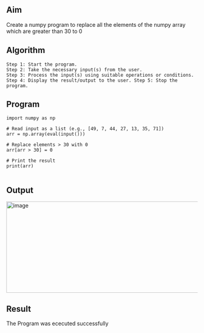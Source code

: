 
## Aim
Create a numpy program to replace all the elements of the numpy array which are greater than 30 to 0



## Algorithm
```
Step 1: Start the program. 
Step 2: Take the necessary input(s) from the user. 
Step 3: Process the input(s) using suitable operations or conditions. 
Step 4: Display the result/output to the user. Step 5: Stop the program.

```
## Program
```
import numpy as np

# Read input as a list (e.g., [49, 7, 44, 27, 13, 35, 71])
arr = np.array(eval(input()))

# Replace elements > 30 with 0
arr[arr > 30] = 0

# Print the result
print(arr)


```


## Output
<img width="876" height="240" alt="image" src="https://github.com/user-attachments/assets/a5754ae6-0113-4446-94e4-fd1723fe71e8" />

## Result
The Program was ececuted successfully
